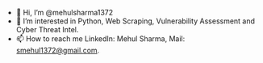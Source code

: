 - 👋 Hi, I’m @mehulsharma1372
- 👀 I’m interested in Python, Web Scraping, Vulnerability Assessment and Cyber Threat Intel.
- 📫 How to reach me LinkedIn: Mehul Sharma, Mail: smehul1372@gmail.com.
<!---
mehulsharma1372/mehulsharma1372 is a ✨ special ✨ repository because its `README.md` (this file) appears on your GitHub profile.
You can click the Preview link to take a look at your changes.
--->
